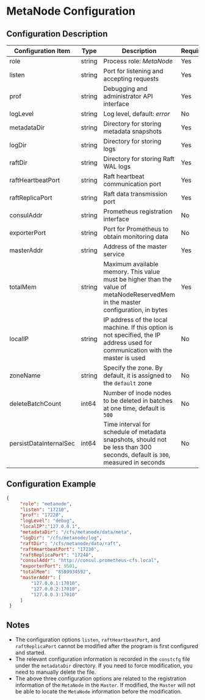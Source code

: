 # MetaNode Configuration

## Configuration Description

| Configuration Item     | Type   | Description                                                                                                                     | Required |
|------------------------|--------|---------------------------------------------------------------------------------------------------------------------------------|----------|
| role                   | string | Process role: *MetaNode*                                                                                                        | Yes      |
| listen                 | string | Port for listening and accepting requests                                                                                       | Yes      |
| prof                   | string | Debugging and administrator API interface                                                                                       | Yes      |
| logLevel               | string | Log level, default: *error*                                                                                                     | No       |
| metadataDir            | string | Directory for storing metadata snapshots                                                                                        | Yes      |
| logDir                 | string | Directory for storing logs                                                                                                      | Yes      |
| raftDir                | string | Directory for storing Raft WAL logs                                                                                             | Yes      |
| raftHeartbeatPort      | string | Raft heartbeat communication port                                                                                               | Yes      |
| raftReplicaPort        | string | Raft data transmission port                                                                                                     | Yes      |
| consulAddr             | string | Prometheus registration interface                                                                                               | No       |
| exporterPort           | string | Port for Prometheus to obtain monitoring data                                                                                   | No       |
| masterAddr             | string | Address of the master service                                                                                                   | Yes      |
| totalMem               | string | Maximum available memory. This value must be higher than the value of metaNodeReservedMem in the master configuration, in bytes | Yes      |
| localIP                | string | IP address of the local machine. If this option is not specified, the IP address used for communication with the master is used | No       |
| zoneName               | string | Specify the zone. By default, it is assigned to the `default` zone                                                              | No       |
| deleteBatchCount       | int64  | Number of inode nodes to be deleted in batches at one time, default is `500`                                                    | No       |
| persistDataInternalSec | int64  | Time interval for schedule of metadata snapshots, should not be less than 300 seconds, default is `300`, measured in seconds    | No       |

## Configuration Example

``` json
{
     "role": "metanode",
     "listen": "17210",
     "prof": "17220",
     "logLevel": "debug",
     "localIP":"127.0.0.1",
     "metadataDir": "/cfs/metanode/data/meta",
     "logDir": "/cfs/metanode/log",
     "raftDir": "/cfs/metanode/data/raft",
     "raftHeartbeatPort": "17230",
     "raftReplicaPort": "17240",
     "consulAddr": "http://consul.prometheus-cfs.local",
     "exporterPort": 9501,
     "totalMem":  "8589934592",
     "masterAddr": [
         "127.0.0.1:17010",
         "127.0.0.2:17010",
         "127.0.0.3:17010"
     ]
 }
```

## Notes

-   The configuration options `listen`, `raftHeartbeatPort`, and `raftReplicaPort` cannot be modified after the program is first configured and started.
-   The relevant configuration information is recorded in the `constcfg` file under the `metadataDir` directory. If you need to force modification, you need to manually delete the file.
-   The above three configuration options are related to the registration information of the `MetaNode` in the `Master`. If modified, the `Master` will not be able to locate the `MetaNode` information before the modification.